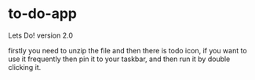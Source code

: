 # to-do-app
Lets Do! version 2.0

firstly you need to unzip the file and then there is todo icon, if you want to use it frequently then pin it to your taskbar, and then run it by double clicking it.
